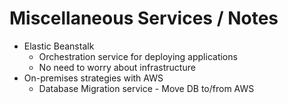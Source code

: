 # Miscellaneous Services / Notes

* Elastic Beanstalk
  * Orchestration service for deploying applications
  * No need to worry about infrastructure
* On-premises strategies with AWS
  * Database Migration service - Move DB to/from AWS
